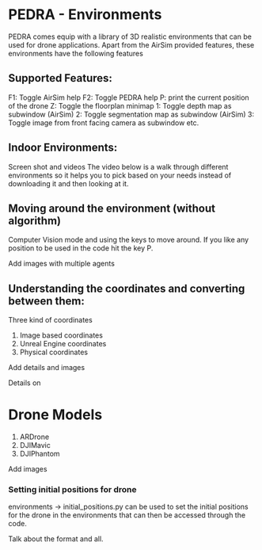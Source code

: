 # PEDRA - Environments

PEDRA comes equip with a library of 3D realistic environments that can be used for drone applications. Apart from the AirSim provided features, these environments have the following features

## Supported Features:
F1:     Toggle AirSim help
F2:     Toggle PEDRA help
P:      print the current position of the drone
Z:      Toggle the floorplan minimap
1:      Toggle depth map as subwindow (AirSim)
2:      Toggle segmentation map as subwindow (AirSim)
3:      Toggle image from front facing camera as subwindow
etc.





## Indoor Environments:
Screen shot and videos
The video below is a walk through different environments so it helps you to pick based on your needs instead of downloading it and then looking at it.


## Moving around the environment (without algorithm)
Computer Vision mode and using the keys to move around. If you like any position to be used in the code hit the key P.

Add images with multiple agents



## Understanding the coordinates and converting between them:
Three kind of coordinates
1. Image based coordinates
2. Unreal Engine coordinates
3. Physical coordinates


Add details and images

Details on


# Drone Models

1. ARDrone
2. DJIMavic
3. DJIPhantom

Add images


### Setting initial positions for drone
environments -> initial_positions.py can be used to set the initial positions for the drone in the environments that can then be accessed through the code.

Talk about the format and all.
